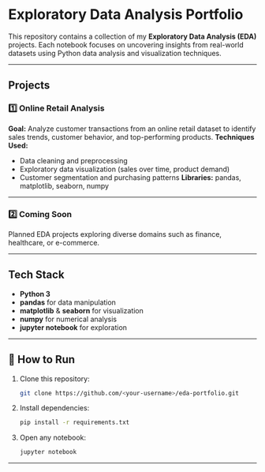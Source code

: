 # Exploratory Data Analysis Portfolio

This repository contains a collection of my **Exploratory Data Analysis (EDA)** projects. Each notebook focuses on uncovering insights from real-world datasets using Python data analysis and visualization techniques.

---

## Projects

### 1️⃣ Online Retail Analysis

**Goal:** Analyze customer transactions from an online retail dataset to identify sales trends, customer behavior, and top-performing products.
**Techniques Used:**

* Data cleaning and preprocessing
* Exploratory data visualization (sales over time, product demand)
* Customer segmentation and purchasing patterns
  **Libraries:** pandas, matplotlib, seaborn, numpy


---

### 2️⃣ Coming Soon

Planned EDA projects exploring diverse domains such as finance, healthcare, or e-commerce.

---

## Tech Stack

* **Python 3**
* **pandas** for data manipulation
* **matplotlib** & **seaborn** for visualization
* **numpy** for numerical analysis
* **jupyter notebook** for exploration

---

## 🚀 How to Run

1. Clone this repository:

   ```bash
   git clone https://github.com/<your-username>/eda-portfolio.git
   ```
2. Install dependencies:

   ```bash
   pip install -r requirements.txt
   ```
3. Open any notebook:

   ```bash
   jupyter notebook
   ```

---
